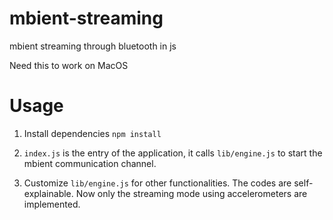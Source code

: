 # mbient-streaming

mbient streaming through bluetooth in js

Need this to work on MacOS

# Usage

1. Install dependencies `npm install`

2. `index.js` is the entry of the application, it calls `lib/engine.js` to start the mbient communication channel.

3. Customize `lib/engine.js` for other functionalities. The codes are self-explainable. Now only the streaming mode using accelerometers are implemented.

